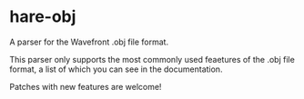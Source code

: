 <!--
© 2022 Vlad-Stefan Harbuz <vlad@vladh.net>
SPDX-License-Identifier: MIT
-->

# hare-obj

A parser for the Wavefront .obj file format.

This parser only supports the most commonly used feaetures of the .obj file
format, a list of which you can see in the documentation.

Patches with new features are welcome!
